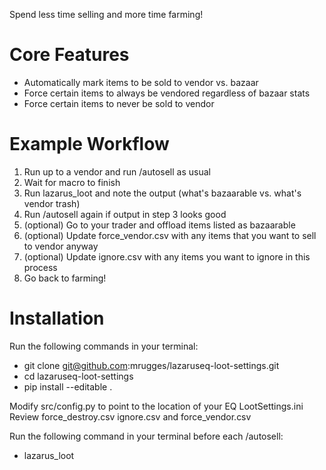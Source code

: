 Spend less time selling and more time farming!

# Core Features

- Automatically mark items to be sold to vendor vs. bazaar 
- Force certain items to always be vendored regardless of bazaar stats
- Force certain items to never be sold to vendor

# Example Workflow

1. Run up to a vendor and run /autosell as usual
2. Wait for macro to finish
3. Run lazarus_loot and note the output (what's bazaarable vs. what's vendor trash)
4. Run /autosell again if output in step 3 looks good
5. (optional) Go to your trader and offload items listed as bazaarable
6. (optional) Update force_vendor.csv with any items that you want to sell to vendor anyway
7. (optional) Update ignore.csv with any items you want to ignore in this process
8. Go back to farming!

# Installation

Run the following commands in your terminal:
- git clone git@github.com:mrugges/lazaruseq-loot-settings.git
- cd lazaruseq-loot-settings
- pip install --editable .

Modify src/config.py to point to the location of your EQ LootSettings.ini
Review force_destroy.csv ignore.csv and force_vendor.csv

Run the following command in your terminal before each /autosell:
- lazarus_loot


